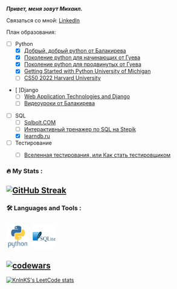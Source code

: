 ***Привет, меня зовут Михаил.***

Связаться со мной:
[Linkedln](www.linkedin.com/in/iurinmikhail)

План образования:
- [ ] Python
    - [X] [Добрый, добрый python от Балакирева](https://stepik.org/cert/1712915)
    - [X] [Поколение python для начинающих от Гуева](https://stepik.org/cert/1585195)
    - [X] [Поколение python для продвинутых от Гуева](https://stepik.org/cert/1627241)
    - [X] [Getting Started with Python University of Michigan](https://www.coursera.org/account/accomplishments/certificate/QV65R2U4XHD5)
    - [ ] [CS50 2022 Harvard University](https://www.youtube.com/playlist?list=PLpiMfMtZd6bIgJC-jpo20wAG6vOnRC5Y1)
- [ ]Django
    - [ ]  [Web Application Technologies and Django](https://www.coursera.org/learn/django-database-web-apps/home/week/1)
    - [ ]  [Видеоуроки от Балакирева](https://www.youtube.com/playlist?list=PLA0M1Bcd0w8xO_39zZll2u1lz_Q-Mwn1F)
- [ ] SQL
    - [ ] [Sqlbolt.COM](https://sqlbolt.com/) 
    - [ ] [Интерактивный тренажер по SQL на Stepik](https://stepik.org/course/63054/syllabus)
    - [X] [learndb.ru](https://learndb.ru/courses)
- [ ] Тестирование
    - [ ] [Вселенная тестирования, или Как стать тестировщиком](https://stepik.org/course/118842/syllabus)
    

### :fire: My Stats :
[![GitHub Streak](http://github-readme-streak-stats.herokuapp.com?user=myuri001&theme=dark&background=000000)](https://git.io/streak-stats)
---
### :hammer_and_wrench: Languages and Tools :
<img src="https://github.com/devicons/devicon/blob/master/icons/python/python-original-wordmark.svg" title="Python" alt="Python" width="60" height="60"/>&nbsp;
<img src="https://github.com/devicons/devicon/blob/master/icons/sqlite/sqlite-original-wordmark.svg" title="SQLite" alt="SQLite" width="60" height="60"/>&nbsp;
---
[![codewars](https://www.codewars.com/users/myuri001/badges/large)](https://www.codewars.com/users/myuri001)   
---
[![KnlnKS's LeetCode stats](https://leetcode-stats-six.vercel.app/api?username=myurin001&theme=dark)](https://leetcode.com/myurin001/)



